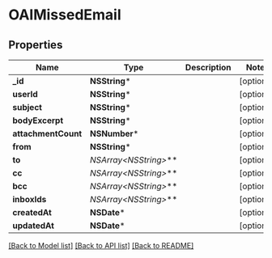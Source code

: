 # OAIMissedEmail

## Properties
Name | Type | Description | Notes
------------ | ------------- | ------------- | -------------
**_id** | **NSString*** |  | [optional] 
**userId** | **NSString*** |  | [optional] 
**subject** | **NSString*** |  | [optional] 
**bodyExcerpt** | **NSString*** |  | [optional] 
**attachmentCount** | **NSNumber*** |  | [optional] 
**from** | **NSString*** |  | [optional] 
**to** | **NSArray&lt;NSString*&gt;*** |  | [optional] 
**cc** | **NSArray&lt;NSString*&gt;*** |  | [optional] 
**bcc** | **NSArray&lt;NSString*&gt;*** |  | [optional] 
**inboxIds** | **NSArray&lt;NSString*&gt;*** |  | [optional] 
**createdAt** | **NSDate*** |  | [optional] 
**updatedAt** | **NSDate*** |  | [optional] 

[[Back to Model list]](../README#documentation-for-models) [[Back to API list]](../README#documentation-for-api-endpoints) [[Back to README]](../README)



